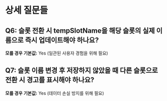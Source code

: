 # 상세 질문들

## Q6: 슬롯 전환 시 tempSlotName을 해당 슬롯의 실제 이름으로 즉시 업데이트해야 하나요?
**모를 경우 기본값:** Yes (일관된 사용자 경험을 위해 필요)

## Q7: 슬롯 이름 변경 후 저장하지 않았을 때 다른 슬롯으로 전환 시 경고를 표시해야 하나요?
**모를 경우 기본값:** Yes (데이터 손실 방지를 위해 필요)